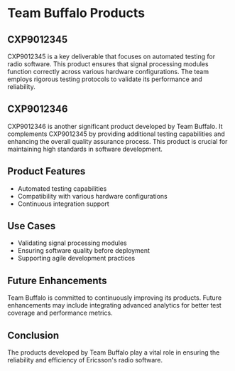 # Team Buffalo Products

## CXP9012345
CXP9012345 is a key deliverable that focuses on automated testing for radio software. This product ensures that signal processing modules function correctly across various hardware configurations. The team employs rigorous testing protocols to validate its performance and reliability.

## CXP9012346
CXP9012346 is another significant product developed by Team Buffalo. It complements CXP9012345 by providing additional testing capabilities and enhancing the overall quality assurance process. This product is crucial for maintaining high standards in software development.

## Product Features
- Automated testing capabilities
- Compatibility with various hardware configurations
- Continuous integration support

## Use Cases
- Validating signal processing modules
- Ensuring software quality before deployment
- Supporting agile development practices

## Future Enhancements
Team Buffalo is committed to continuously improving its products. Future enhancements may include integrating advanced analytics for better test coverage and performance metrics.

## Conclusion
The products developed by Team Buffalo play a vital role in ensuring the reliability and efficiency of Ericsson's radio software. 